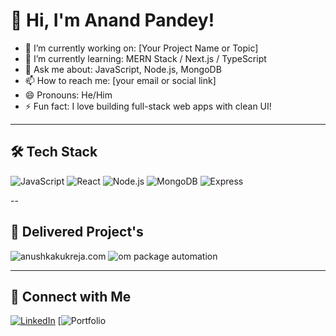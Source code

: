 # 👋 Hi, I'm Anand Pandey!

- 🔭 I’m currently working on: [Your Project Name or Topic]
- 🌱 I’m currently learning: MERN Stack / Next.js / TypeScript
- 💬 Ask me about: JavaScript, Node.js, MongoDB
- 📫 How to reach me: [your email or social link]
- 😄 Pronouns: He/Him
- ⚡ Fun fact: I love building full-stack web apps with clean UI!

---

## 🛠️ Tech Stack
![JavaScript](https://img.shields.io/badge/-JavaScript-black?style=flat-square&logo=javascript)
![React](https://img.shields.io/badge/-React-black?style=flat-square&logo=react)
![Node.js](https://img.shields.io/badge/-Node.js-black?style=flat-square&logo=node.js)
![MongoDB](https://img.shields.io/badge/-MongoDB-black?style=flat-square&logo=mongodb)
![Express](https://img.shields.io/badge/-Express-black?style=flat-square&logo=express)

--
## 🔗 Delivered Project's
![anushkakukreja.com](https://anushkakukreja.com)
![om package automation](https://ompkgautomation.com)

---

## 🔗 Connect with Me
[![LinkedIn](https://img.shields.io/badge/-LinkedIn-blue?style=flat-square&logo=Linkedin&logoColor=white&link=https://linkedin.com/in/yourprofile)](https://linkedin.com/in/yourprofile)
[![Portfolio](https://anandpandey2005.netlify.app)
